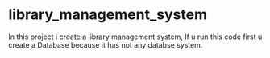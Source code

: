 # library_management_system
In this project i create a library management system, 
If u run this code first u create a Database because it has not any databse system.

